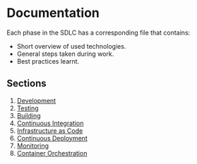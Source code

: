 # Documentation

Each phase in the SDLC has a corresponding file that contains:  
- Short overview of used technologies.  
- General steps taken during work.  
- Best practices learnt.  

## Sections
1. [Development](./1-development.md)
2. [Testing](./2-testing.md)
3. [Building](3-building.md)
4. [Continuous Integration](./4-CI.md)
5. [Infrastructure as Code](./5-IaC.md)
6. [Continuous Deployment](./6-CD.md)
7. [Monitoring](./7-monitoring.md)
8. [Container Orchestration](./8-container-orchestration.md)

